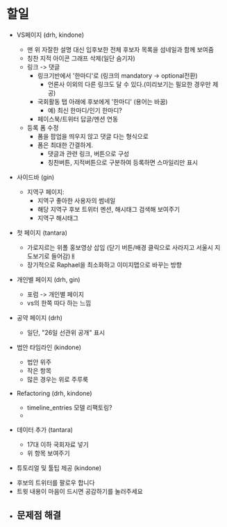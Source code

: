 할일
====================

* VS페이지 (drh, kindone)
  - 맨 위 자잘한 설명 대신 입후보한 전체 후보자 목록을 섬네일과 함께 보여줌 
  - 칭찬 지적 아이콘 그래프 삭제(일단 숨기자)
  - 링크 -> 댓글
    + 링크기반에서 '한마디'로  (링크의 mandatory -> optional전환)
      + 언론사 이외의 다른 링크도 달 수 있다.(미리보기는 필요한 경우만 제공)
    + 국회활동 탭 아래에 후보에게 '한마디' (용어는 바꿈)
      + 예) 최신 한마디/인기 한마디?
    + 페이스북/트위터 답글/멘션 연동
  - 등록 폼 수정
    + 폼을 팝업을 띄우지 않고 댓글 다는 형식으로
    + 폼은 최대한 간결하게. 
      + 댓글과 관련 링크, 버튼으로 구성
      + 칭찬버튼, 지적버튼으로 구분하여 등록하면 스마일리만 표시


* 사이드바 (gin)
  - 지역구 페이지: 
    + 지역구 좋아한 사용자의 썸네일
    + 해당 지역구 후보 트위터 멘션, 해시태그 검색해 보여주기
    + 지역구 해시태그

  
* 첫 페이지 (tantara)
  - 가로지르는 위폴 홍보영상 삽입 (닫기 버튼/배경 클릭으로 사라지고 서울시 지도보기로 들어감)ㅐ
  - 장기적으로 Raphael을 최소화하고 이미지맵으로 바꾸는 방향

* 개인별 페이지 (drh, gin)
  - 포럼 -> 개인별 페이지
  - vs의 한쪽 따다 하는 느낌

* 공약 페이지 (drh)
  - 일단, "26일 선관위 공개" 표시 

* 법안 타임라인 (kindone)
  - 법안 위주 
  - 작은 항목
  - 많은 경우는 위로 주루룩

* Refactoring (drh, kindone)
  - timeline_entries 모델 리팩토링?
  - 

* 데이터 추가 (tantara)
  - 17대 이하 국회자료 넣기
  - 위 항목 보여주기

* 튜토리얼 및 툴팁 제공 (kindone)
 - 후보의 트위터를 팔로우 합니다
 - 트윗 내용이 마음이 드시면 공감하기를 눌러주세요

* 문제점 해결
  -
